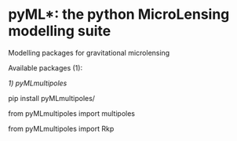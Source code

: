# pyML*: the python MicroLensing modelling suite

Modelling packages for gravitational microlensing

Available packages (1):

*1) pyMLmultipoles*

pip install pyMLmultipoles/

from pyMLmultipoles import multipoles

from pyMLmultipoles import Rkp
    
